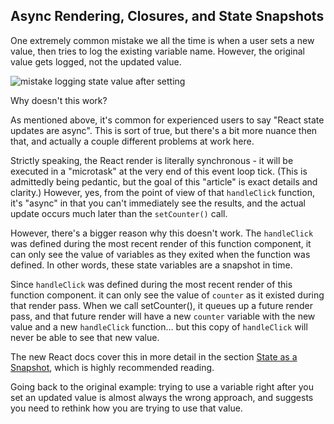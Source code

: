 ## Async Rendering, Closures, and State Snapshots

One extremely common mistake we all the time is when a user sets a new value, then tries to log the existing variable name. However, the original value gets logged, not the updated value.

![mistake logging state value after setting](https://github.com/user-attachments/assets/d79f77db-fcca-4e6a-8a6d-3e1d4924550e)

Why doesn't this work?

As mentioned above, it's common for experienced users to say "React state updates are async". This is sort of true, but there's a bit more nuance then that, and actually a couple different problems at work here.

Strictly speaking, the React render is literally synchronous - it will be executed in a "microtask" at the very end of this event loop tick. (This is admittedly being pedantic, but the goal of this "article" is exact details and clarity.) However, yes, from the point of view of that `handleClick` function, it's "async" in that you can't immediately see the results, and the actual update occurs much later than the `setCounter()` call.

However, there's a bigger reason why this doesn't work. The `handleClick` was defined during the most recent render of this function component, it can only see the value of variables as they exited when the function was defined. In other words, these state variables are a snapshot in time.

Since `handleClick` was defined during the most recent render of this function component. it can only see the value of `counter` as it existed during that render pass. When we call setCounter(), it queues up a future render pass, and that future render will have a new `counter` variable with the new value and a new `handleClick` function... but this copy of `handleClick` will never be able to see that new value.

The new React docs cover this in more detail in the section [State as a Snapshot](https://react.dev/learn/state-as-a-snapshot), which is highly recommended reading.

Going back to the original example: trying to use a variable right after you set an updated value is almost always the wrong approach, and suggests you need to rethink how you are trying to use that value.
